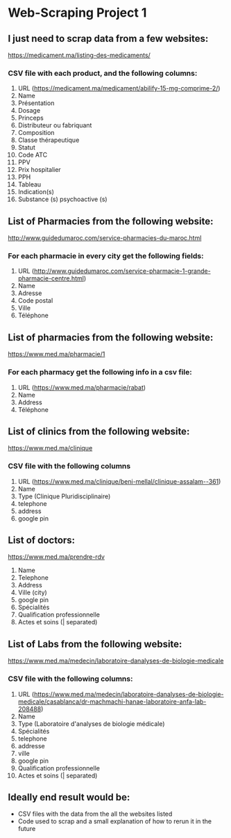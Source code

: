 # Web-Scraping Project 1

## I just need to scrap data from a few websites:

https://medicament.ma/listing-des-medicaments/

### CSV file with each product, and the following columns:

1. URL (https://medicament.ma/medicament/abilify-15-mg-comprime-2/)
2. Name
3. Présentation
4. Dosage
5. Princeps
6. Distributeur ou fabriquant
7. Composition
8. Classe thérapeutique
9. Statut
10. Code ATC
11. PPV
12. Prix hospitalier
13. PPH
14. Tableau
15. Indication(s)
16. Substance (s) psychoactive (s)

## List of Pharmacies from the following website:

http://www.guidedumaroc.com/service-pharmacies-du-maroc.html

### For each pharmacie in every city get the following fields:

1. URL (http://www.guidedumaroc.com/service-pharmacie-1-grande-pharmacie-centre.html)
2. Name
3. Adresse
4. Code postal
5. Ville
6. Téléphone

## List of pharmacies from the following website:
https://www.med.ma/pharmacie/1

### For each pharmacy get the following info in a csv file:

1. URL (https://www.med.ma/pharmacie/rabat)
2. Name
3. Address
4. Téléphone

## List of clinics from the following website:
https://www.med.ma/clinique

### CSV file with the following columns

1. URL (https://www.med.ma/clinique/beni-mellal/clinique-assalam--361)
2. Name
3. Type (Clinique Pluridisciplinaire)
4. telephone
5. address
6. google pin


## List of doctors:
https://www.med.ma/prendre-rdv

1. Name
2. Telephone
3. Address
4. Ville (city)
5. google pin
6. Spécialités
7. Qualification professionnelle
8. Actes et soins (| separated)

## List of Labs from the following website:
https://www.med.ma/medecin/laboratoire-danalyses-de-biologie-medicale

### CSV file with the following columns:

1. URL (https://www.med.ma/medecin/laboratoire-danalyses-de-biologie-medicale/casablanca/dr-machmachi-hanae-laboratoire-anfa-lab-208488)
2. Name
3. Type (Laboratoire d'analyses de biologie médicale)
4. Spécialités
5. telephone
6. addresse
7. ville
8. google pin
9. Qualification professionnelle
10. Actes et soins (| separated)

## Ideally end result would be:
* CSV files with the data from the all the websites listed
* Code used to scrap and a small explanation of how to rerun it in the future
